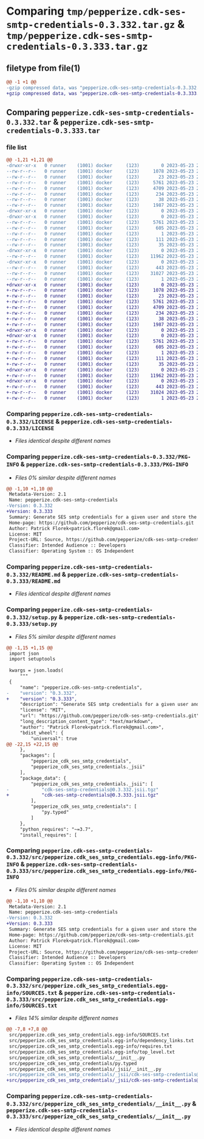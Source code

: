 # Comparing `tmp/pepperize.cdk-ses-smtp-credentials-0.3.332.tar.gz` & `tmp/pepperize.cdk-ses-smtp-credentials-0.3.333.tar.gz`

## filetype from file(1)

```diff
@@ -1 +1 @@
-gzip compressed data, was "pepperize.cdk-ses-smtp-credentials-0.3.332.tar", last modified: Tue May 23 23:08:35 2023, max compression
+gzip compressed data, was "pepperize.cdk-ses-smtp-credentials-0.3.333.tar", last modified: Tue May 23 23:14:59 2023, max compression
```

## Comparing `pepperize.cdk-ses-smtp-credentials-0.3.332.tar` & `pepperize.cdk-ses-smtp-credentials-0.3.333.tar`

### file list

```diff
@@ -1,21 +1,21 @@
-drwxr-xr-x   0 runner    (1001) docker     (123)        0 2023-05-23 23:08:35.135624 pepperize.cdk-ses-smtp-credentials-0.3.332/
--rw-r--r--   0 runner    (1001) docker     (123)     1078 2023-05-23 23:08:24.000000 pepperize.cdk-ses-smtp-credentials-0.3.332/LICENSE
--rw-r--r--   0 runner    (1001) docker     (123)       23 2023-05-23 23:08:24.000000 pepperize.cdk-ses-smtp-credentials-0.3.332/MANIFEST.in
--rw-r--r--   0 runner    (1001) docker     (123)     5761 2023-05-23 23:08:35.135624 pepperize.cdk-ses-smtp-credentials-0.3.332/PKG-INFO
--rw-r--r--   0 runner    (1001) docker     (123)     4709 2023-05-23 23:08:24.000000 pepperize.cdk-ses-smtp-credentials-0.3.332/README.md
--rw-r--r--   0 runner    (1001) docker     (123)      234 2023-05-23 23:08:24.000000 pepperize.cdk-ses-smtp-credentials-0.3.332/pyproject.toml
--rw-r--r--   0 runner    (1001) docker     (123)       38 2023-05-23 23:08:35.135624 pepperize.cdk-ses-smtp-credentials-0.3.332/setup.cfg
--rw-r--r--   0 runner    (1001) docker     (123)     1987 2023-05-23 23:08:24.000000 pepperize.cdk-ses-smtp-credentials-0.3.332/setup.py
-drwxr-xr-x   0 runner    (1001) docker     (123)        0 2023-05-23 23:08:35.135624 pepperize.cdk-ses-smtp-credentials-0.3.332/src/
-drwxr-xr-x   0 runner    (1001) docker     (123)        0 2023-05-23 23:08:35.135624 pepperize.cdk-ses-smtp-credentials-0.3.332/src/pepperize.cdk_ses_smtp_credentials.egg-info/
--rw-r--r--   0 runner    (1001) docker     (123)     5761 2023-05-23 23:08:35.000000 pepperize.cdk-ses-smtp-credentials-0.3.332/src/pepperize.cdk_ses_smtp_credentials.egg-info/PKG-INFO
--rw-r--r--   0 runner    (1001) docker     (123)      605 2023-05-23 23:08:35.000000 pepperize.cdk-ses-smtp-credentials-0.3.332/src/pepperize.cdk_ses_smtp_credentials.egg-info/SOURCES.txt
--rw-r--r--   0 runner    (1001) docker     (123)        1 2023-05-23 23:08:35.000000 pepperize.cdk-ses-smtp-credentials-0.3.332/src/pepperize.cdk_ses_smtp_credentials.egg-info/dependency_links.txt
--rw-r--r--   0 runner    (1001) docker     (123)      111 2023-05-23 23:08:35.000000 pepperize.cdk-ses-smtp-credentials-0.3.332/src/pepperize.cdk_ses_smtp_credentials.egg-info/requires.txt
--rw-r--r--   0 runner    (1001) docker     (123)       35 2023-05-23 23:08:35.000000 pepperize.cdk-ses-smtp-credentials-0.3.332/src/pepperize.cdk_ses_smtp_credentials.egg-info/top_level.txt
-drwxr-xr-x   0 runner    (1001) docker     (123)        0 2023-05-23 23:08:35.135624 pepperize.cdk-ses-smtp-credentials-0.3.332/src/pepperize_cdk_ses_smtp_credentials/
--rw-r--r--   0 runner    (1001) docker     (123)    11962 2023-05-23 23:08:24.000000 pepperize.cdk-ses-smtp-credentials-0.3.332/src/pepperize_cdk_ses_smtp_credentials/__init__.py
-drwxr-xr-x   0 runner    (1001) docker     (123)        0 2023-05-23 23:08:35.135624 pepperize.cdk-ses-smtp-credentials-0.3.332/src/pepperize_cdk_ses_smtp_credentials/_jsii/
--rw-r--r--   0 runner    (1001) docker     (123)      443 2023-05-23 23:08:24.000000 pepperize.cdk-ses-smtp-credentials-0.3.332/src/pepperize_cdk_ses_smtp_credentials/_jsii/__init__.py
--rw-r--r--   0 runner    (1001) docker     (123)    31027 2023-05-23 23:08:24.000000 pepperize.cdk-ses-smtp-credentials-0.3.332/src/pepperize_cdk_ses_smtp_credentials/_jsii/cdk-ses-smtp-credentials@0.3.332.jsii.tgz
--rw-r--r--   0 runner    (1001) docker     (123)        1 2023-05-23 23:08:24.000000 pepperize.cdk-ses-smtp-credentials-0.3.332/src/pepperize_cdk_ses_smtp_credentials/py.typed
+drwxr-xr-x   0 runner    (1001) docker     (123)        0 2023-05-23 23:14:59.521180 pepperize.cdk-ses-smtp-credentials-0.3.333/
+-rw-r--r--   0 runner    (1001) docker     (123)     1078 2023-05-23 23:14:43.000000 pepperize.cdk-ses-smtp-credentials-0.3.333/LICENSE
+-rw-r--r--   0 runner    (1001) docker     (123)       23 2023-05-23 23:14:43.000000 pepperize.cdk-ses-smtp-credentials-0.3.333/MANIFEST.in
+-rw-r--r--   0 runner    (1001) docker     (123)     5761 2023-05-23 23:14:59.521180 pepperize.cdk-ses-smtp-credentials-0.3.333/PKG-INFO
+-rw-r--r--   0 runner    (1001) docker     (123)     4709 2023-05-23 23:14:43.000000 pepperize.cdk-ses-smtp-credentials-0.3.333/README.md
+-rw-r--r--   0 runner    (1001) docker     (123)      234 2023-05-23 23:14:43.000000 pepperize.cdk-ses-smtp-credentials-0.3.333/pyproject.toml
+-rw-r--r--   0 runner    (1001) docker     (123)       38 2023-05-23 23:14:59.521180 pepperize.cdk-ses-smtp-credentials-0.3.333/setup.cfg
+-rw-r--r--   0 runner    (1001) docker     (123)     1987 2023-05-23 23:14:43.000000 pepperize.cdk-ses-smtp-credentials-0.3.333/setup.py
+drwxr-xr-x   0 runner    (1001) docker     (123)        0 2023-05-23 23:14:59.517180 pepperize.cdk-ses-smtp-credentials-0.3.333/src/
+drwxr-xr-x   0 runner    (1001) docker     (123)        0 2023-05-23 23:14:59.521180 pepperize.cdk-ses-smtp-credentials-0.3.333/src/pepperize.cdk_ses_smtp_credentials.egg-info/
+-rw-r--r--   0 runner    (1001) docker     (123)     5761 2023-05-23 23:14:59.000000 pepperize.cdk-ses-smtp-credentials-0.3.333/src/pepperize.cdk_ses_smtp_credentials.egg-info/PKG-INFO
+-rw-r--r--   0 runner    (1001) docker     (123)      605 2023-05-23 23:14:59.000000 pepperize.cdk-ses-smtp-credentials-0.3.333/src/pepperize.cdk_ses_smtp_credentials.egg-info/SOURCES.txt
+-rw-r--r--   0 runner    (1001) docker     (123)        1 2023-05-23 23:14:59.000000 pepperize.cdk-ses-smtp-credentials-0.3.333/src/pepperize.cdk_ses_smtp_credentials.egg-info/dependency_links.txt
+-rw-r--r--   0 runner    (1001) docker     (123)      111 2023-05-23 23:14:59.000000 pepperize.cdk-ses-smtp-credentials-0.3.333/src/pepperize.cdk_ses_smtp_credentials.egg-info/requires.txt
+-rw-r--r--   0 runner    (1001) docker     (123)       35 2023-05-23 23:14:59.000000 pepperize.cdk-ses-smtp-credentials-0.3.333/src/pepperize.cdk_ses_smtp_credentials.egg-info/top_level.txt
+drwxr-xr-x   0 runner    (1001) docker     (123)        0 2023-05-23 23:14:59.521180 pepperize.cdk-ses-smtp-credentials-0.3.333/src/pepperize_cdk_ses_smtp_credentials/
+-rw-r--r--   0 runner    (1001) docker     (123)    11962 2023-05-23 23:14:43.000000 pepperize.cdk-ses-smtp-credentials-0.3.333/src/pepperize_cdk_ses_smtp_credentials/__init__.py
+drwxr-xr-x   0 runner    (1001) docker     (123)        0 2023-05-23 23:14:59.521180 pepperize.cdk-ses-smtp-credentials-0.3.333/src/pepperize_cdk_ses_smtp_credentials/_jsii/
+-rw-r--r--   0 runner    (1001) docker     (123)      443 2023-05-23 23:14:43.000000 pepperize.cdk-ses-smtp-credentials-0.3.333/src/pepperize_cdk_ses_smtp_credentials/_jsii/__init__.py
+-rw-r--r--   0 runner    (1001) docker     (123)    31024 2023-05-23 23:14:43.000000 pepperize.cdk-ses-smtp-credentials-0.3.333/src/pepperize_cdk_ses_smtp_credentials/_jsii/cdk-ses-smtp-credentials@0.3.333.jsii.tgz
+-rw-r--r--   0 runner    (1001) docker     (123)        1 2023-05-23 23:14:43.000000 pepperize.cdk-ses-smtp-credentials-0.3.333/src/pepperize_cdk_ses_smtp_credentials/py.typed
```

### Comparing `pepperize.cdk-ses-smtp-credentials-0.3.332/LICENSE` & `pepperize.cdk-ses-smtp-credentials-0.3.333/LICENSE`

 * *Files identical despite different names*

### Comparing `pepperize.cdk-ses-smtp-credentials-0.3.332/PKG-INFO` & `pepperize.cdk-ses-smtp-credentials-0.3.333/PKG-INFO`

 * *Files 0% similar despite different names*

```diff
@@ -1,10 +1,10 @@
 Metadata-Version: 2.1
 Name: pepperize.cdk-ses-smtp-credentials
-Version: 0.3.332
+Version: 0.3.333
 Summary: Generate SES smtp credentials for a given user and store the credentials in a SecretsManager Secret.
 Home-page: https://github.com/pepperize/cdk-ses-smtp-credentials.git
 Author: Patrick Florek<patrick.florek@gmail.com>
 License: MIT
 Project-URL: Source, https://github.com/pepperize/cdk-ses-smtp-credentials.git
 Classifier: Intended Audience :: Developers
 Classifier: Operating System :: OS Independent
```

### Comparing `pepperize.cdk-ses-smtp-credentials-0.3.332/README.md` & `pepperize.cdk-ses-smtp-credentials-0.3.333/README.md`

 * *Files identical despite different names*

### Comparing `pepperize.cdk-ses-smtp-credentials-0.3.332/setup.py` & `pepperize.cdk-ses-smtp-credentials-0.3.333/setup.py`

 * *Files 5% similar despite different names*

```diff
@@ -1,15 +1,15 @@
 import json
 import setuptools
 
 kwargs = json.loads(
     """
 {
     "name": "pepperize.cdk-ses-smtp-credentials",
-    "version": "0.3.332",
+    "version": "0.3.333",
     "description": "Generate SES smtp credentials for a given user and store the credentials in a SecretsManager Secret.",
     "license": "MIT",
     "url": "https://github.com/pepperize/cdk-ses-smtp-credentials.git",
     "long_description_content_type": "text/markdown",
     "author": "Patrick Florek<patrick.florek@gmail.com>",
     "bdist_wheel": {
         "universal": true
@@ -22,15 +22,15 @@
     },
     "packages": [
         "pepperize_cdk_ses_smtp_credentials",
         "pepperize_cdk_ses_smtp_credentials._jsii"
     ],
     "package_data": {
         "pepperize_cdk_ses_smtp_credentials._jsii": [
-            "cdk-ses-smtp-credentials@0.3.332.jsii.tgz"
+            "cdk-ses-smtp-credentials@0.3.333.jsii.tgz"
         ],
         "pepperize_cdk_ses_smtp_credentials": [
             "py.typed"
         ]
     },
     "python_requires": "~=3.7",
     "install_requires": [
```

### Comparing `pepperize.cdk-ses-smtp-credentials-0.3.332/src/pepperize.cdk_ses_smtp_credentials.egg-info/PKG-INFO` & `pepperize.cdk-ses-smtp-credentials-0.3.333/src/pepperize.cdk_ses_smtp_credentials.egg-info/PKG-INFO`

 * *Files 0% similar despite different names*

```diff
@@ -1,10 +1,10 @@
 Metadata-Version: 2.1
 Name: pepperize.cdk-ses-smtp-credentials
-Version: 0.3.332
+Version: 0.3.333
 Summary: Generate SES smtp credentials for a given user and store the credentials in a SecretsManager Secret.
 Home-page: https://github.com/pepperize/cdk-ses-smtp-credentials.git
 Author: Patrick Florek<patrick.florek@gmail.com>
 License: MIT
 Project-URL: Source, https://github.com/pepperize/cdk-ses-smtp-credentials.git
 Classifier: Intended Audience :: Developers
 Classifier: Operating System :: OS Independent
```

### Comparing `pepperize.cdk-ses-smtp-credentials-0.3.332/src/pepperize.cdk_ses_smtp_credentials.egg-info/SOURCES.txt` & `pepperize.cdk-ses-smtp-credentials-0.3.333/src/pepperize.cdk_ses_smtp_credentials.egg-info/SOURCES.txt`

 * *Files 14% similar despite different names*

```diff
@@ -7,8 +7,8 @@
 src/pepperize.cdk_ses_smtp_credentials.egg-info/SOURCES.txt
 src/pepperize.cdk_ses_smtp_credentials.egg-info/dependency_links.txt
 src/pepperize.cdk_ses_smtp_credentials.egg-info/requires.txt
 src/pepperize.cdk_ses_smtp_credentials.egg-info/top_level.txt
 src/pepperize_cdk_ses_smtp_credentials/__init__.py
 src/pepperize_cdk_ses_smtp_credentials/py.typed
 src/pepperize_cdk_ses_smtp_credentials/_jsii/__init__.py
-src/pepperize_cdk_ses_smtp_credentials/_jsii/cdk-ses-smtp-credentials@0.3.332.jsii.tgz
+src/pepperize_cdk_ses_smtp_credentials/_jsii/cdk-ses-smtp-credentials@0.3.333.jsii.tgz
```

### Comparing `pepperize.cdk-ses-smtp-credentials-0.3.332/src/pepperize_cdk_ses_smtp_credentials/__init__.py` & `pepperize.cdk-ses-smtp-credentials-0.3.333/src/pepperize_cdk_ses_smtp_credentials/__init__.py`

 * *Files identical despite different names*

